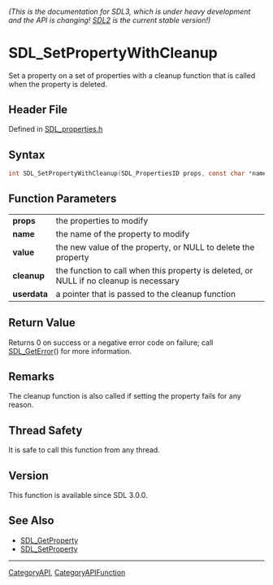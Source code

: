 ###### (This is the documentation for SDL3, which is under heavy development and the API is changing! [SDL2](https://wiki.libsdl.org/SDL2/) is the current stable version!)
# SDL_SetPropertyWithCleanup

Set a property on a set of properties with a cleanup function that is called when the property is deleted.

## Header File

Defined in [SDL_properties.h](https://github.com/libsdl-org/SDL/blob/main/include/SDL3/SDL_properties.h)

## Syntax

```c
int SDL_SetPropertyWithCleanup(SDL_PropertiesID props, const char *name, void *value, void (SDLCALL *cleanup)(void *userdata, void *value), void *userdata);

```

## Function Parameters

|                  |                                                                                        |
| ---------------- | -------------------------------------------------------------------------------------- |
| **props**        | the properties to modify                                                               |
| **name**         | the name of the property to modify                                                     |
| **value**        | the new value of the property, or NULL to delete the property                          |
| **cleanup**      | the function to call when this property is deleted, or NULL if no cleanup is necessary |
| **userdata**     | a pointer that is passed to the cleanup function                                       |

## Return Value

Returns 0 on success or a negative error code on failure; call
[SDL_GetError](SDL_GetError)() for more information.

## Remarks

The cleanup function is also called if setting the property fails for any
reason.

## Thread Safety

It is safe to call this function from any thread.

## Version

This function is available since SDL 3.0.0.

## See Also

* [SDL_GetProperty](SDL_GetProperty)
* [SDL_SetProperty](SDL_SetProperty)

----
[CategoryAPI](CategoryAPI), [CategoryAPIFunction](CategoryAPIFunction)

